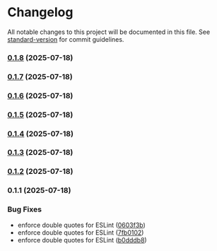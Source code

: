 # Changelog

All notable changes to this project will be documented in this file. See [standard-version](https://github.com/conventional-changelog/standard-version) for commit guidelines.

### [0.1.8](https://github.com/hanif-mianjee/JIRA-Ticket-Copier/compare/v0.1.7...v0.1.8) (2025-07-18)

### [0.1.7](https://github.com/hanif-mianjee/JIRA-Ticket-Copier/compare/v0.1.6...v0.1.7) (2025-07-18)

### [0.1.6](https://github.com/hanif-mianjee/JIRA-Ticket-Copier/compare/v0.1.5...v0.1.6) (2025-07-18)

### [0.1.5](https://github.com/hanif-mianjee/JIRA-Ticket-Copier/compare/v0.1.4...v0.1.5) (2025-07-18)

### [0.1.4](https://github.com/hanif-mianjee/JIRA-Ticket-Copier/compare/v0.1.3...v0.1.4) (2025-07-18)

### [0.1.3](https://github.com/hanif-mianjee/JIRA-Ticket-Copier/compare/v0.1.2...v0.1.3) (2025-07-18)

### [0.1.2](https://github.com/hanif-mianjee/JIRA-Ticket-Copier/compare/v0.1.1...v0.1.2) (2025-07-18)

### 0.1.1 (2025-07-18)


### Bug Fixes

* enforce double quotes for ESLint ([0603f3b](https://github.com/hanif-mianjee/JIRA-Ticket-Copier/commit/0603f3b809a812a11ac56010885e4907fddba209))
* enforce double quotes for ESLint ([7fb0102](https://github.com/hanif-mianjee/JIRA-Ticket-Copier/commit/7fb0102eaa98fe6d0a0d4f215ca800e5a75ce4a5))
* enforce double quotes for ESLint ([b0dddb8](https://github.com/hanif-mianjee/JIRA-Ticket-Copier/commit/b0dddb870385183922df985c47ea86b258630338))
